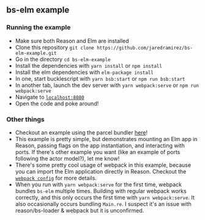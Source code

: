 ## bs-elm example

### Running the example

* Make sure both Reason and Elm are installed
* Clone this repository `git clone https://github.com/jaredramirez/bs-elm-example.git`
* Go in the directory `cd bs-elm-example`
* Install the dependencies with `yarn install` or `npm install`
* Install the elm dependencies with `elm-package install`
* In one, start bucklescript with `yarn bsb:start` or `npm run bsb:start`
* In another tab, launch the dev server with `yarn webpack:serve` or `npm run webpack:serve`
* Navigate to [`localhost:8080`](http://localhost:8080)
* Open the code and poke around!

### Other things

* Checkout an example using the parcel bundler [here](https://github.com/splodingsocks/reasonable-app)!
* This example is pretty simple, but demonstrates mounting an Elm app in Reason, passing flags on the app instantiation, and interacting with ports. If there's other example you want (like an example of ports following the actor model?), let me know!
* There's some pretty cool usage of webpack in this example, because you can import the Elm application directly in Reason. Checkout the [`webpack config`](webpack.config.js) for more details.
* When you run with `yarn webpack:serve` for the first time, webpack bundles `bs-elm` multiple times. Building with regular webpack works correctly, and this only occurs the first time with `yarn webpack:serve`. It also occasionally occurs bundling `Main.re`. I suspect it's an issue with reason/bs-loader & webpack but it is unconfirmed.
